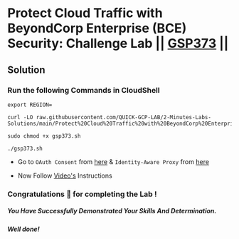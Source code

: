 # Protect Cloud Traffic with BeyondCorp Enterprise (BCE) Security: Challenge Lab || [GSP373](https://www.cloudskillsboost.google/focuses/40541?parent=catalog) ||

## Solution 

### Run the following Commands in CloudShell

```
export REGION=
```
```
curl -LO raw.githubusercontent.com/QUICK-GCP-LAB/2-Minutes-Labs-Solutions/main/Protect%20Cloud%20Traffic%20with%20BeyondCorp%20Enterprise%20BCE%20Security%20Challenge%20Lab/gsp373.sh

sudo chmod +x gsp373.sh

./gsp373.sh
```

* Go to `OAuth Consent` from [here](https://console.cloud.google.com/apis/credentials/consent) & `Identity-Aware Proxy` from [here](https://console.cloud.google.com/security/iap)

* Now Follow [Video's](https://youtu.be/6dB9Wnq97bw) Instructions

### Congratulations 🎉 for completing the Lab !

##### *You Have Successfully Demonstrated Your Skills And Determination.*

#### *Well done!*

